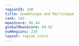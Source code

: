 ```yaml
---
regionId: 140
title: Guadeloupe and Martinique
rank: 142
meanScore: 66.44
globalMeanScore: 69.82
numRegions: 220
layout: region_score
---
```

